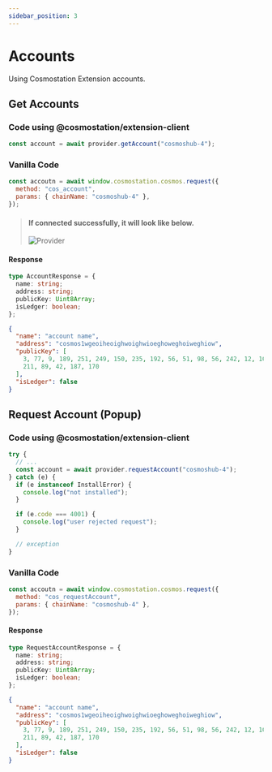 ```yaml
---
sidebar_position: 3
---
```


# Accounts

Using Cosmostation Extension accounts.

## Get Accounts

### Code using @cosmostation/extension-client

```javascript
const account = await provider.getAccount("cosmoshub-4");
```

### Vanilla Code

```javascript
const accoutn = await window.cosmostation.cosmos.request({
  method: "cos_account",
  params: { chainName: "cosmoshub-4" },
});
```

> #### If connected successfully, it will look like below.
>
> <img src="../../../img/developer/extension/2-provider-connected.png" alt="Provider" data-size="original">

#### Response

```typescript
type AccountResponse = {
  name: string;
  address: string;
  publicKey: Uint8Array;
  isLedger: boolean;
};
```

```json
{
  "name": "account name",
  "address": "cosmos1wgeoiheoighwoighwioeghoweghoiweghiow",
  "publicKey": [
    3, 77, 9, 189, 251, 249, 150, 235, 192, 56, 51, 98, 56, 242, 12, 102, 144,
    211, 89, 42, 187, 170
  ],
  "isLedger": false
}
```

## Request Account (Popup)

### Code using @cosmostation/extension-client

```typescript
try {
  // ...
  const account = await provider.requestAccount("cosmoshub-4");
} catch (e) {
  if (e instanceof InstallError) {
    console.log("not installed");
  }

  if (e.code === 4001) {
    console.log("user rejected request");
  }

  // exception
}
```

### Vanilla Code

```javascript
const accoutn = await window.cosmostation.cosmos.request({
  method: "cos_requestAccount",
  params: { chainName: "cosmoshub-4" },
});
```

#### Response

```typescript
type RequestAccountResponse = {
  name: string;
  address: string;
  publicKey: Uint8Array;
  isLedger: boolean;
};
```

```json
{
  "name": "account name",
  "address": "cosmos1wgeoiheoighwoighwioeghoweghoiweghiow",
  "publicKey": [
    3, 77, 9, 189, 251, 249, 150, 235, 192, 56, 51, 98, 56, 242, 12, 102, 144,
    211, 89, 42, 187, 170
  ],
  "isLedger": false
}
```
